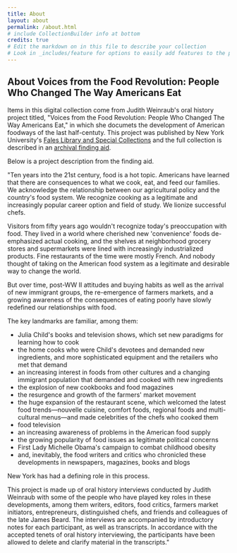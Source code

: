 ```yaml
---
title: About
layout: about
permalink: /about.html
# include CollectionBuilder info at bottom
credits: true
# Edit the markdown on in this file to describe your collection
# Look in _includes/feature for options to easily add features to the page
---
```



## About Voices from the Food Revolution: People Who Changed The Way Americans Eat

Items in this digital collection come from Judith Weinraub's oral history project titled, "Voices from the Food Revolution: People Who Changed The Way Americans Eat," in which she documets the development of American foodways of the last half-centuty. This project was published by New York University's [Fales Library and Special Collections](https://library.nyu.edu) and the full collection is described in an [archival finding aid](https://findingaids.library.nyu.edu/fales/mss_309/).

Below is a project description from the finding aid. 





"Ten years into the 21st century, food is a hot topic. Americans have learned that there are consequences to what we cook, eat, and feed our families. We acknowledge the relationship between our agricultural policy and the country's food system. We recognize cooking as a legitimate and increasingly popular career option and field of study. We lionize successful chefs.

Visitors from fifty years ago wouldn't recognize today's preoccupation with food. They lived in a world where cherished new 'convenience' foods de-emphasized actual cooking, and the shelves at neighborhood grocery stores and supermarkets were lined with increasingly industrialized products. Fine restaurants of the time were mostly French. And nobody thought of taking on the American food system as a legitimate and desirable way to change the world.

But over time, post-WW II attitudes and buying habits as well as the arrival of new immigrant groups, the re-emergence of farmers markets, and a growing awareness of the consequences of eating poorly have slowly redefined our relationships with food.

The key landmarks are familiar, among them:

- Julia Child's books and television shows, which set new paradigms for learning how to cook
- the home cooks who were Child's devotees and demanded new ingredients, and more sophisticated equipment and the retailers who met that demand
- an increasing interest in foods from other cultures and a changing immigrant population that demanded and cooked with new ingredients
- the explosion of new cookbooks and food magazines
- the resurgence and growth of the farmers' market movement
- the huge expansion of the restaurant scene, which welcomed the latest food trends—nouvelle cuisine, comfort foods, regional foods and multi-cultural menus—and made celebrities of the chefs who cooked them
- food television
- an increasing awareness of problems in the American food supply
- the growing popularity of food issues as legitimate political concerns
- First Lady Michelle Obama's campaign to combat childhood obesity
- and, inevitably, the food writers and critics who chronicled these developments in newspapers, magazines, books and blogs

New York has had a defining role in this process.

This project is made up of oral history interviews conducted by Judith Weinraub with some of the people who have played key roles in these developments, among them writers, editors, food critics, farmers market initiators, entrepreneurs, distinguished chefs, and friends and colleagues of the late James Beard. The interviews are accompanied by introductory notes for each participant, as well as transcripts. In accordance with the accepted tenets of oral history interviewing, the participants have been allowed to delete and clarify material in the transcripts."
